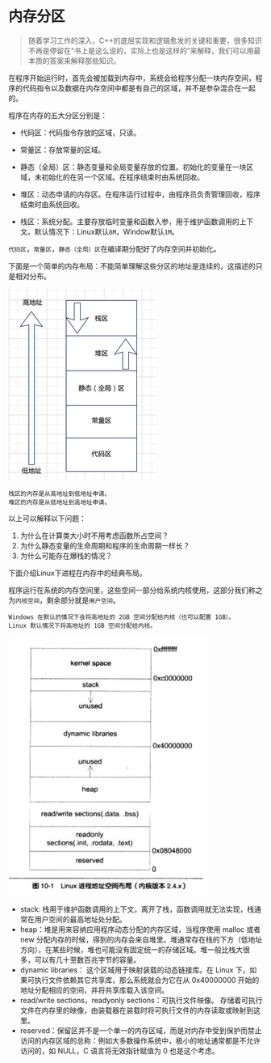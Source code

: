 # 内存分区

> 随着学习工作的深入，C++的底层实现和逻辑愈发的关键和重要，很多知识不再是停留在“书上是这么说的，实际上也是这样的”来解释，我们可以用最本质的答案来解释那些知识。



在程序开始运行时，首先会被加载到内存中，系统会给程序分配一块内存空间，程序的代码指令以及数据在内存空间中都是有自己的区域，并不是参杂混合在一起的。



程序在内存的五大分区分别是：

+ 代码区：代码指令存放的区域，只读。

+ 常量区：存放常量的区域。

+ 静态（全局）区：静态变量和全局变量存放的位置。初始化的变量在一块区域，未初始化的在另一个区域。在程序结束时由系统回收。

+ 堆区：动态申请的内存区。在程序运行过程中，由程序员负责管理回收，程序结束时由系统回收。

+ 栈区：系统分配。主要存放临时变量和函数入参，用于维护函数调用的上下文。默认情况下：Linux默认`8M`，Window默认`1M`。

  

`代码区`，`常量区`，`静态（全局）区`在编译期分配好了内存空间并初始化。



下面是一个简单的内存布局：不能简单理解这些分区的地址是连续的，这描述的只是相对分布。

<img src="https://raw.githubusercontent.com/AZMDDY/imgs/master/img/image-20220109174132038.png" alt="image-20220109174132038" style="zoom: 50%;" />

```tips
栈区的内存是从高地址到低地址申请。
堆区的内存是从低地址到高地址申请。
```



以上可以解释以下问题：

1. 为什么在计算类大小时不用考虑函数所占空间？
2. 为什么静态变量的生命周期和程序的生命周期一样长？
3. 为什么可能存在爆栈的情况？



下面介绍Linux下进程在内存中的经典布局。

程序运行在系统的内存空间里，这些空间一部分给系统内核使用，这部分我们称之为`内核空间`，剩余部分就是`用户空间`。

```tips
Windows 在默认的情况下会将高地址的 2GB 空间分配给内核（也可以配置 1GB）。
Linux 默认情况下将高地址的 1GB 空间分配给内核。
```

<img src="https://raw.githubusercontent.com/AZMDDY/imgs/master/img/image-20220109180500587.png" alt="image-20220109180500587" style="zoom:50%;" />

+ stack: 栈用于维护函数调用的上下文，离开了栈，函数调用就无法实现，栈通常在用户空间的最高地址处分配。
+ heap：堆是用来容纳应用程序动态分配的内存区域，当程序使用 malloc 或者 new 分配内存的时候，得到的内存会来自堆里。堆通常存在栈的下方（低地址方向），在某些时候，堆也可能没有固定统一的存储区域。堆一般比栈大很多，可以有几十至数百兆字节的容量。
+ dynamic libraries： 这个区域用于映射装载的动态链接库。在 Linux 下，如果可执行文件依赖其它共享库，那么系统就会为它在从 0x40000000 开始的地址分配相应的空间，并将共享库载入该空间。
+ read/write sections，readyonly sections：可执行文件映像。 存储着可执行文件在内存里的映像，由装载器在装载时将可执行文件的内存读取或映射到这里。
+ reserved：保留区并不是一个单一的内存区域，而是对内存中受到保护而禁止访问的内存区域的总称：例如大多数操作系统中，极小的地址通常都是不允许访问的，如 NULL，C 语言将无效指针赋值为 0 也是这个考虑。






